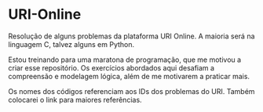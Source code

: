 # URI-Online
Resolução de alguns problemas da plataforma URI Online. A maioria será na linguagem C, talvez alguns em Python.

Estou treinando para uma maratona de programação, que me motivou a criar esse repositório. Os exercícios abordados aqui desafiam a compreensão e modelagem lógica, além de me motivarem a praticar mais.

Os nomes dos códigos referenciam aos IDs dos problemas do URI. Também colocarei o link para maiores referências. 
